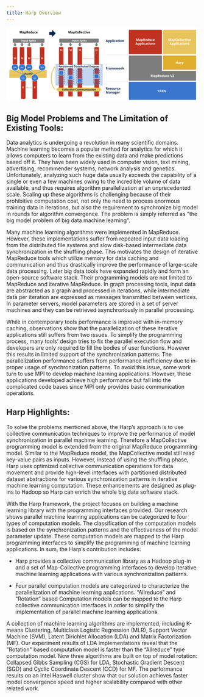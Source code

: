 ```yaml
---
title: Harp Overview
---
```


![Overview-0](/img/harp-overview.png)

## Big Model Problems and The Limitation of Existing Tools:

Data analytics is undergoing a revolution in many scientific domains. Machine learning becomes a popular method for analytics for which it allows computers to learn from the existing data and make predictions based off it. They have been widely used in computer vision, text mining, advertising, recommender systems, network analysis and genetics. Unfortunately, analyzing such huge data usually exceeds the capability of a single or even a few machines owing to the incredible volume of data available, and thus requires algorithm parallelization at an unprecedented scale. Scaling up these algorithms is challenging because of their prohibitive computation cost, not only the need to process enormous training data in iterations, but also the requirement to synchronize big model in rounds for algorithm convergence. The problem is simply referred as "the big model problem of big data machine learning".

Many machine learning algorithms were implemented in MapReduce. However, these implementations suffer from repeated input data loading from the distributed file systems and slow disk-based intermediate data synchronization in the shuffling phase. This motivates the design of iterative MapReduce tools which utilize memory for data caching and communication and thus drastically improve the performance of large-scale data processing. Later big data tools have expanded rapidly and form an open-source software stack. Their programming models are not limited to MapReduce and iterative MapReduce. In graph processing tools, input data are abstracted as a graph and processed in iterations, while intermediate data per iteration are expressed as messages transmitted between vertices. In parameter servers, model parameters are stored in a set of server machines and they can be retrieved asynchronously in parallel processing.

While in contemporary tools performance is improved with in-memory caching, observations show that the parallelization of these iterative applications still suffers from two issues. To simplify the programming process, many tools’ design tries to fix the parallel execution flow and developers are only required to fill the bodies of user functions. However this results in limited support of the synchronization patterns. The parallelization performance suffers from performance inefficiency due to in-proper usage of synchronization patterns. To avoid this issue, some work turn to use MPI to develop machine learning applications. However, these applications developed achieve high performance but fall into the complicated code bases since MPI only provides basic communication operations. 

## Harp Highlights:

To solve the problems mentioned above, the Harp’s approach is to use collective communication techniques to improve the performance of model synchronization in parallel machine learning. Therefore a MapCollective programming model is extended from the original MapReduce programming model. Similar to the MapReduce model, the MapCollective model still read key-value pairs as inputs. However, instead of using the shuffling phase, Harp uses optimized collective communication operations for data movement and provide high-level interfaces with partitioned distributed dataset abstractions for various synchronization patterns in iterative machine learning computation. These enhancements are designed as plug-ins to Hadoop so Harp can enrich the whole big data software stack.

With the Harp framework, the project focuses on building a machine learning library with the programming interfaces provided. Our research shows parallel machine learning applications can be categorized to four types of computation models. The classification of the computation models is based on the synchronization patterns and the effectiveness of the model parameter update. These computation models are mapped to the Harp programming interfaces to simplify the programming of machine learning applications. In sum, the Harp’s contribution includes:

* Harp provides a collective communication library as a Hadoop plug-in and a set of Map-Collective programming interfaces to develop iterative machine learning applications with various synchronization patterns.

* Four parallel computation models are categorized to characterize the parallelization of machine learning applications. “Allreduce” and “Rotation” based Computation models can be mapped to the Harp collective communication interfaces in order to simplify the implementation of parallel machine learning applications.

A collection of machine learning algorithms are implemented, including K-means Clustering, Multiclass Logistic Regression (MLR), Support Vector Machine (SVM), Latent Dirichlet Allocation (LDA) and Matrix Factorization (MF).  Our experiment results of LDA implementations reveal that the "Rotation" based computation model is faster than the “Allreduce” type computation model. Now three algorithms are built on top of model rotation: Collapsed Gibbs Sampling (CGS) for LDA, Stochastic Gradient Descent (SGD) and Cyclic Coordinate Descent (CCD) for MF. The performance results on an Intel Haswell cluster show that our solution achieves faster model convergence speed and higher scalability compared with other related work.



















 

